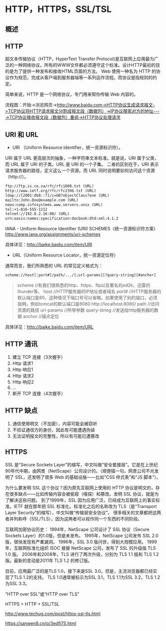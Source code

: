 # HTTP，HTTPS，SSL/TSL #
## 概述

## HTTP

超文本传输协议（HTTP，HyperText Transfer Protocol)是互联网上应用最为广泛的一种网络协议。所有的WWW文件都必须遵守这个标准。设计HTTP最初的目的是为了提供一种发布和接收HTML页面的方法。
Web 使用一种名为 HTTP 的协议作为规范，完成从客户端到服务器端等一系列运作流程。而协议是指规则的约定。

简单来说，HTTP 是一个网络协议，专门用来帮你传输 Web 内容的。

流程图：开始->浏览网页->http://www.baidu.com->HTTP协议生成请求报文->TCP协议将HTTP请求报文分割成报文段（数据包）->IP协议搜索对方的地址---->TCP协议接收报文段（数据包）重组->HTTP协议处理请求

## URI 和 URL

- URI （Uniform Resource Identifier，统一资源标识符）。 

URI 属于 URL 更高层次的抽象，一种字符串文本标准。就是说，URI 属于父类，而 URL 属于 URI 的子类。URL 是 URI 的一个子集。
二者的区别在于，URI 表示请求服务器的路径，定义这么一个资源。而 URL 同时说明要如何访问这个资源（http://）。

```XML
ftp://ftp.is.co.za/rfc/rfc1808.txt (URL)
http://www.ietf.org/rfc/rfc2396.txt (URL)
ldap://[2001:db8::7]/c=GB?objectClass?one (URL)
mailto:John.Doe@example.com (URL)
news:comp.infosystems.www.servers.unix (URL)
tel:+1-816-555-1212
telnet://192.0.2.16:80/ (URL)
urn:oasis:names:specification:docbook:dtd:xml:4.1.2
```

IANA - Uniform Resource Identifier (URI) SCHEMES（统一资源标识符方案）
http://www.iana.org/assignments/uri-schemes

具体详见：http://baike.baidu.com/item/URI

- URL（Uniform Resource Locator，统一资源定位符）

通常而言，我们所熟悉的 URL 的常见定义格式为：

```XML
scheme://host[:port#]/path/.../[;url-params][?query-string][#anchor]
```
> scheme //有我们很熟悉的http、https、ftp以及著名的ed2k，迅雷的thunder等。
> host   //HTTP服务器的IP地址或者域名
> port#  //HTTP服务器的默认端口是80，这种情况下端口号可以省略。如果使用了别的端口，必须指明，例如tomcat的默认端口是8080 http://localhost:8080/
> path   //访问资源的路径
> url-params  //所带参数 
> query-string    //发送给http服务器的数据
> anchor //锚点定位

具体详见：http://baike.baidu.com/item/URL


## HTTP 通讯

1. 建立 TCP 连接（3次握手）
2. Http 请求1
3. Http 响应1
4. Http 请求2
5. Http 响应2
6. ...
7. 断开 TCP 连接（4次握手）

## HTTP 缺点
1. 通信使用明文（不加密），内容可能会被窃听
2. 不验证通信方的身份，因此有可能遭遇伪装
3. 无法证明报文的完整性，所以有可能已遭篡改

## HTTPS

SSL 是“Secure Sockets Layer”的缩写，中文叫做“安全套接层”。它是在上世纪90年代中期，由网景（NetScape）公司设计的。（顺便插一句，网景公司不光发明了 SSL，还发明了很多 Web 的基础设施——比如“CSS 样式表”和“JS 脚本”）。

为什么要发明 SSL 这个协议？因为原先互联网上使用的 HTTP 协议是明文的，存在很多缺点——比如传输内容会被偷窥（嗅探）和篡改。发明 SSL 协议，就是为了解决这些问题。
到了1999年，SSL 因为应用广泛，已经成为互联网上的事实标准。IETF 就在那年把 SSL 标准化。标准化之后的名称改为 TLS（是“Transport Layer Security”的缩写），中文叫做“传输层安全协议”。
很多相关的文章都把这两者并列称呼（SSL/TLS），因为这两者可以视作同一个东西的不同阶段。

互联网加密协议历史：
1994年，NetScape 公司设计了 SSL 协议（Secure Sockets Layer）的1.0版，但是未发布。
1995年，NetScape 公司发布 SSL 2.0版，很快发现有严重漏洞。
1996年，SSL 3.0 版问世，得到大规模应用。
1999年，互联网标准化组织 ISOC 接替 NetScape 公司，发布了 SSL 的升级版 TLS 1.0 版。
2006年和2008年，TLS 进行了两次升级，分别为 TLS 1.1 版和 TLS 1.2 版。最新的变动是2011年 TLS 1.2 的修订版。

目前，应用最广泛的是TLS 1.0，接下来是SSL 3.0。但是，主流浏览器都已经实现了TLS 1.2的支持。
TLS 1.0通常被标示为SSL 3.1，TLS 1.1为SSL 3.2，TLS 1.2为SSL 3.3。

“HTTP over SSL”或“HTTP over TLS”

HTTPS = HTTP + SSL/TSL

http://www.techug.com/post/https-ssl-tls.html

https://sanwen8.cn/p/3edfj7S.html